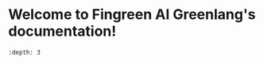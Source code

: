 Welcome to Fingreen AI Greenlang's documentation!
=================================================

```{contents} Table of Contents
:depth: 3
```
